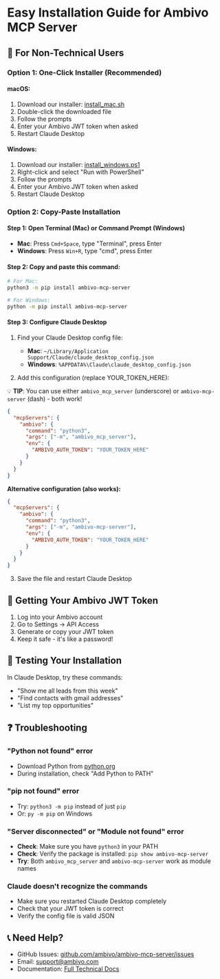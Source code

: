 # Easy Installation Guide for Ambivo MCP Server

## 🎯 For Non-Technical Users

### Option 1: One-Click Installer (Recommended)

#### macOS:
1. Download our installer: [install_mac.sh](installer/install_mac.sh)
2. Double-click the downloaded file
3. Follow the prompts
4. Enter your Ambivo JWT token when asked
5. Restart Claude Desktop

#### Windows:
1. Download our installer: [install_windows.ps1](installer/install_windows.ps1)
2. Right-click and select "Run with PowerShell"
3. Follow the prompts
4. Enter your Ambivo JWT token when asked
5. Restart Claude Desktop

### Option 2: Copy-Paste Installation

#### Step 1: Open Terminal (Mac) or Command Prompt (Windows)
- **Mac**: Press `Cmd+Space`, type "Terminal", press Enter
- **Windows**: Press `Win+R`, type "cmd", press Enter

#### Step 2: Copy and paste this command:
```bash
# For Mac:
python3 -m pip install ambivo-mcp-server

# For Windows:
python -m pip install ambivo-mcp-server
```

#### Step 3: Configure Claude Desktop
1. Find your Claude Desktop config file:
   - **Mac**: `~/Library/Application Support/Claude/claude_desktop_config.json`
   - **Windows**: `%APPDATA%\Claude\claude_desktop_config.json`

2. Add this configuration (replace YOUR_TOKEN_HERE):

💡 **TIP**: You can use either `ambivo_mcp_server` (underscore) or `ambivo-mcp-server` (dash) - both work!
```json
{
  "mcpServers": {
    "ambivo": {
      "command": "python3",
      "args": ["-m", "ambivo_mcp_server"],
      "env": {
        "AMBIVO_AUTH_TOKEN": "YOUR_TOKEN_HERE"
      }
    }
  }
}
```

**Alternative configuration (also works):**
```json
{
  "mcpServers": {
    "ambivo": {
      "command": "python3",
      "args": ["-m", "ambivo-mcp-server"],
      "env": {
        "AMBIVO_AUTH_TOKEN": "YOUR_TOKEN_HERE"
      }
    }
  }
}
```

3. Save the file and restart Claude Desktop

## 🔑 Getting Your Ambivo JWT Token

1. Log into your Ambivo account
2. Go to Settings → API Access
3. Generate or copy your JWT token
4. Keep it safe - it's like a password!

## 🎉 Testing Your Installation

In Claude Desktop, try these commands:
- "Show me all leads from this week"
- "Find contacts with gmail addresses"
- "List my top opportunities"

## ❓ Troubleshooting

### "Python not found" error
- Download Python from [python.org](https://python.org)
- During installation, check "Add Python to PATH"

### "pip not found" error
- Try: `python3 -m pip` instead of just `pip`
- Or: `py -m pip` on Windows

### "Server disconnected" or "Module not found" error
- **Check**: Make sure you have `python3` in your PATH
- **Check**: Verify the package is installed: `pip show ambivo-mcp-server`
- **Try**: Both `ambivo_mcp_server` and `ambivo-mcp-server` work as module names

### Claude doesn't recognize the commands
- Make sure you restarted Claude Desktop completely
- Check that your JWT token is correct
- Verify the config file is valid JSON

## 📞 Need Help?

- GitHub Issues: [github.com/ambivo/ambivo-mcp-server/issues](https://github.com/ambivo/ambivo-mcp-server/issues)
- Email: support@ambivo.com
- Documentation: [Full Technical Docs](README.md)